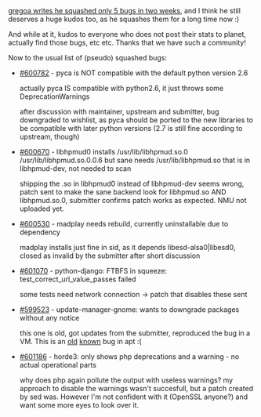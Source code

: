 <html><body><a href="http://info.comodo.priv.at/blog/archives/2010/10/#e2010-10-25T00_47_29.txt">gregoa writes he squashed only 5 bugs in two weeks</a>, and I think he still deserves a huge kudos too, as he squashes them for a long time now :)

And while at it, kudos to everyone who does not post their stats to planet, actually find those bugs, etc etc. Thanks that we have such a community!



Now to the usual list of (pseudo) squashed bugs:

<ul>

<li><a href="http://bugs.debian.org/600782">#600782</a> - pyca is NOT compatible with the default python version 2.6

actually pyca IS compatible with python2.6, it just throws some DeprecationWarnings

after discussion with maintainer, upstream and submitter, bug downgraded to wishlist, as pyca should be ported to the new libraries to be compatible with later python versions (2.7 is still fine according to upstream, though)</li>

<li><a href="http://bugs.debian.org/600670">#600670</a> - libhpmud0 installs /usr/lib/libhpmud.so.0 /usr/lib/libhpmud.so.0.0.6 but sane needs /usr/lib/libhpmud.so that is in libhpmud-dev, not needed to scan

shipping the .so in libhpmud0 instead of libhpmud-dev seems wrong, patch sent to make the sane backend look for libhpmud.so AND libhpmud.so.0, submitter confirms patch works as expected. NMU not uploaded yet.</li>

<li><a href="http://bugs.debian.org/600530">#600530</a> - madplay needs rebuild, currently uninstallable due to dependency

madplay installs just fine in sid, as it depends libesd-alsa0|libesd0, closed as invalid by the submitter after short discussion</li>

<li><a href="http://bugs.debian.org/601070">#601070</a> - python-django: FTBFS in squeeze: test_correct_url_value_passes failed

some tests need network connection → patch that disables these sent</li>

<li><a href="http://bugs.debian.org/599523">#599523</a> - update-manager-gnome: wants to downgrade packages without any notice

this one is old, got updates from the submitter, reproduced the bug in a VM. This is an <a href="http://bugs.debian.org/317186">old</a> <a href="http://bugs.debian.org/543966">known</a> bug in apt :(</li>

<li><a href="http://bugs.debian.org/601186">#601186</a> - horde3: only shows php deprecations and a warning - no actual operational parts

why does php again pollute the output with useless warnings? my approach to disable the warnings wasn't succesfull, but a patch created by sed was. However I'm not confident with it (OpenSSL anyone?) and want some more eyes to look over it.</li>

</ul></body></html>